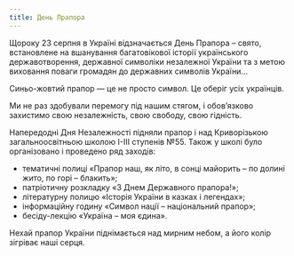 ```yaml
---
title: День Прапора
---
```


Щороку 23 серпня в Україні відзначається День Прапора – свято, встановлене на вшанування багатовікової історії українського державотворення, державної символіки незалежної України та з метою виховання поваги громадян до державних символів України…

Синьо-жовтий прапор — це не просто символ. Це оберіг усіх українців.

Ми не раз здобували перемогу під нашим стягом, і обов’язково захистимо свою незалежність, свою свободу, свою гідність.

Напередодні Дня Незалежності підняли прапор і над Криворізькою загальноосвітньою школою І-ІІІ ступенів №55. Також у школі було організовано і проведено ряд заходів:

- тематичні полиці «Прапор наш, як літо, в сонці майорить – по долині жито, по горі – блакить»;
- патріотичну розкладку «З Днем Державного прапора!»;
- літературну полицю «Історія України в казках і легендах»;
- інформаційну годину «Символ нації – національний прапор»;
- бесіду-лекцію «Україна – моя єдина».

Нехай прапор України піднімається над мирним небом, а його колір зігріває наші серця.

<slideshow id="_/72157700184810564" />

